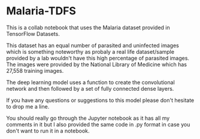 # Malaria-TDFS

This is a collab notebook that uses the Malaria dataset provided in TensorFlow Datasets.

This dataset has an equal number of parasited and uninfected images which is something noteworthy as probaly a real life dataset/sample provided by a lab wouldn't have this high percentage of parasited images.  The images were provided by the National Library of Medicine which has 27,558 training images.

The deep learning model uses a function to create the convolutional network and then followed by a set of fully connected dense layers.

If you have any questions or suggestions to this model please don't hesitate to drop me a line.

You should really go through the Jupyter notebook as it has all my comments in it but I also provided the same code in .py format in case you don't want to run it in a notebook.

